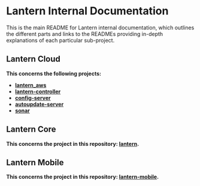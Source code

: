 # Lantern Internal Documentation

This is the main README for Lantern internal documentation, which outlines the different parts and links to the READMEs providing in-depth explanations of each particular sub-project.


## Lantern Cloud

**This concerns the following projects:**

* **[lantern_aws](https://github.com/getlantern/lantern_aws)**
* **[lantern-controller](https://github.com/getlantern/lantern-controller)**
* **[config-server](https://github.com/getlantern/config-server)**
* **[autoupdate-server](https://github.com/getlantern/autoupdate-server)**
* **[sonar](https://github.com/getlantern/sonar)**

## Lantern Core

**This concerns the project in this repository: [lantern](https://github.com/getlantern/lantern).**

## Lantern Mobile

**This concerns the project in this repository: [lantern-mobile](https://github.com/getlantern/lantern-mobile).**

